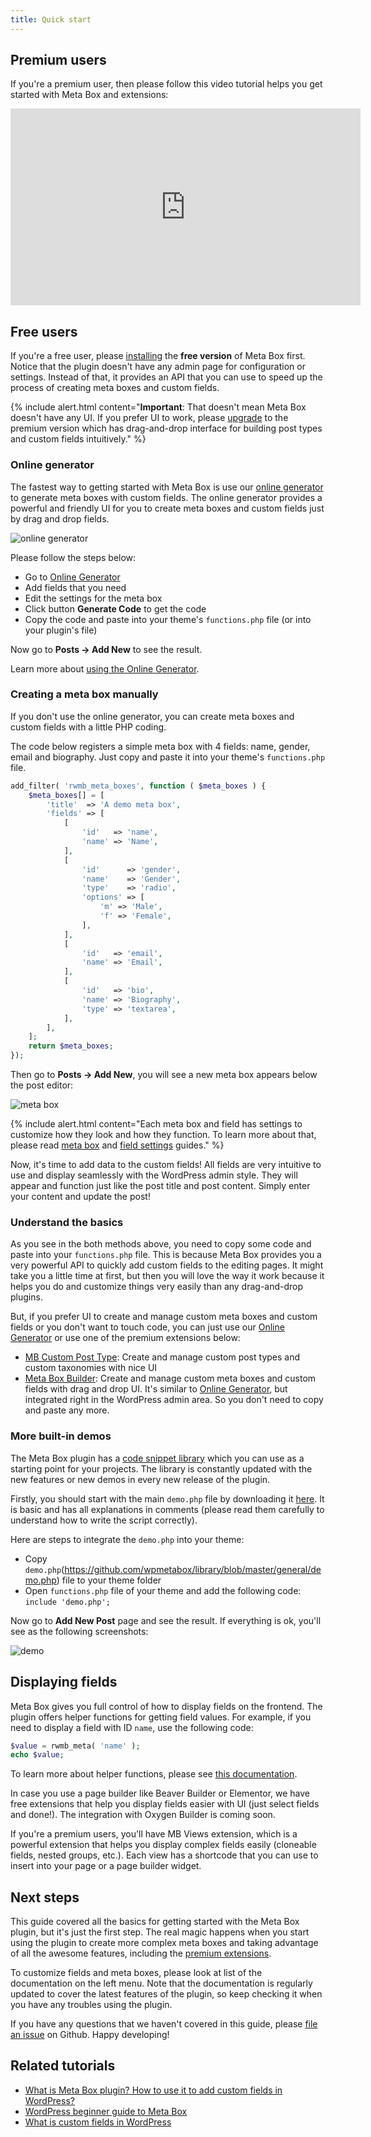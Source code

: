 ```yaml
---
title: Quick start
---
```


## Premium users

If you're a premium user, then please follow this video tutorial helps you get started with Meta Box and extensions:

<iframe width="560" height="315" src="https://www.youtube.com/embed/M0nEF7b0woU" title="YouTube video player" frameborder="0" allow="accelerometer; autoplay; clipboard-write; encrypted-media; gyroscope; picture-in-picture" allowfullscreen></iframe>

## Free users

If you're a free user, please [installing](/installation/) the **free version** of Meta Box first. Notice that the plugin doesn't have any admin page for configuration or settings. Instead of that, it provides an API that you can use to speed up the process of creating meta boxes and custom fields.

{% include alert.html content="**Important**: That doesn't mean Meta Box doesn't have any UI. If you prefer UI to work, please [upgrade](https://metabox.io/pricing/) to the premium version which has drag-and-drop interface for building post types and custom fields intuitively." %}

### Online generator

The fastest way to getting started with Meta Box is use our [online generator](https://metabox.io/online-generator/) to generate meta boxes with custom fields. The online generator provides a powerful and friendly UI for you to create meta boxes and custom fields just by drag and drop fields.

![online generator](https://i.imgur.com/McGrRT5.png)

Please follow the steps below:

- Go to [Online Generator](https://metabox.io/online-generator/)
- Add fields that you need
- Edit the settings for the meta box
- Click button **Generate Code** to get the code
- Copy the code and paste into your theme's `functions.php` file (or into your plugin's file)

Now go to **Posts &rarr; Add New** to see the result.

Learn more about [using the Online Generator](/online-generator/).

### Creating a meta box manually

If you don't use the online generator, you can create meta boxes and custom fields with a little PHP coding.

The code below registers a simple meta box with 4 fields: name, gender, email and biography. Just copy and paste it into your theme's `functions.php` file.

```php
add_filter( 'rwmb_meta_boxes', function ( $meta_boxes ) {
    $meta_boxes[] = [
        'title'  => 'A demo meta box',
        'fields' => [
            [
                'id'   => 'name',
                'name' => 'Name',
            ],
            [
                'id'      => 'gender',
                'name'    => 'Gender',
                'type'    => 'radio',
                'options' => [
                    'm' => 'Male',
                    'f' => 'Female',
                ],
            ],
            [
                'id'   => 'email',
                'name' => 'Email',
            ],
            [
                'id'   => 'bio',
                'name' => 'Biography',
                'type' => 'textarea',
            ],
        ],
    ];
    return $meta_boxes;
});
```

Then go to **Posts → Add New**, you will see a new meta box appears below the post editor:

![meta box](https://i.imgur.com/NLlFkFM.png)

{% include alert.html content="Each meta box and field has settings to customize how they look and how they function. To learn more about that, please read [meta box](/creating-meta-boxes/) and [field settings](/field-settings/) guides." %}

Now, it's time to add data to the custom fields! All fields are very intuitive to use and display seamlessly with the WordPress admin style. They will appear and function just like the post title and post content. Simply enter your content and update the post!

### Understand the basics

As you see in the both methods above, you need to copy some code and paste into your `functions.php` file. This is because Meta Box provides you a very powerful API to quickly add custom fields to the editing pages. It might take you a little time at first, but then you will love the way it work because it helps you do and customize things very easily than any drag-and-drop plugins.

But, if you prefer UI to create and manage custom meta boxes and custom fields or you don't want to touch code, you can just use our [Online Generator](https://metabox.io/online-generator/) or use one of the premium extensions below:

- [MB Custom Post Type](https://metabox.io/plugins/custom-post-type/): Create and manage custom post types and custom taxonomies with nice UI
- [Meta Box Builder](https://metabox.io/plugins/meta-box-builder/): Create and manage custom meta boxes and custom fields with drag and drop UI. It's similar to [Online Generator](https://metabox.io/online-generator/), but integrated right in the WordPress admin area. So you don't need to copy and paste any more.

### More built-in demos

The Meta Box plugin has a [code snippet library](https://github.com/wpmetabox/library/) which you can use as a starting point for your projects. The library is constantly updated with the new features or new demos in every new release of the plugin.

Firstly, you should start with the main `demo.php` file by downloading it [here](https://github.com/wpmetabox/library/blob/master/general/demo.php). It is basic and has all explanations in comments (please read them carefully to understand how to write the script correctly).

Here are steps to integrate the `demo.php` into your theme:

- Copy `demo.php`(https://github.com/wpmetabox/library/blob/master/general/demo.php) file to your theme folder
- Open `functions.php` file of your theme and add the following code: `include 'demo.php';`

Now go to **Add New Post** page and see the result. If everything is ok, you'll see as the following screenshots:

![demo](https://i.imgur.com/7JbfV3D.png)

## Displaying fields

Meta Box gives you full control of how to display fields on the frontend. The plugin offers helper functions for getting field values. For example, if you need to display a field with ID `name`, use the following code:

```php
$value = rwmb_meta( 'name' );
echo $value;
```

To learn more about helper functions, please see [this documentation](/displaying-fields/).

In case you use a page builder like Beaver Builder or Elementor, we have free extensions that help you display fields easier with UI (just select fields and done!). The integration with Oxygen Builder is coming soon.

If you're a premium users, you'll have MB Views extension, which is a powerful extension that helps you display complex fields easily (cloneable fields, nested groups, etc.). Each view has a shortcode that you can use to insert into your page or a page builder widget.

## Next steps

This guide covered all the basics for getting started with the Meta Box plugin, but it's just the first step. The real magic happens when you start using the plugin to create more complex meta boxes and taking advantage of all the awesome features, including the [premium extensions](https://metabox.io/plugins/).

To customize fields and meta boxes, please look at list of the documentation on the left menu. Note that the documentation is regularly updated to cover the latest features of the plugin, so keep checking it when you have any troubles using the plugin.

If you have any questions that we haven't covered in this guide, please [file an issue](https://github.com/wpmetabox/docs/issues/new) on Github. Happy developing!

## Related tutorials

- [What is Meta Box plugin? How to use it to add custom fields in WordPress?](https://metabox.io/what-is-meta-box-plugin/)
- [WordPress beginner guide to Meta Box](https://metabox.io/wordpress-beginner-guide-meta-box/)
- [What is custom fields in WordPress](https://metabox.io/what-is-custom-fields-in-wordpress/)
